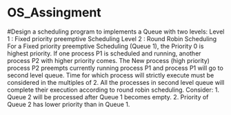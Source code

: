 # OS_Assingment
 #Design a scheduling program to implements a Queue with two levels:  Level 1 : Fixed priority preemptive Scheduling  Level 2 : Round Robin Scheduling  For a Fixed priority preemptive Scheduling (Queue 1), the Priority 0 is highest priority. If one process P1 is scheduled and running, another process P2 with higher priority comes. The New process (high priority) process P2 preempts currently running process P1 and process P1 will go to second level queue. Time for which process will strictly execute must be considered in the multiples of 2.  All the processes in second level queue will complete their execution according to round robin scheduling.  Consider: 1. Queue 2 will be processed after Queue 1 becomes empty.  2. Priority of Queue 2 has lower priority than in Queue 1.  
 

